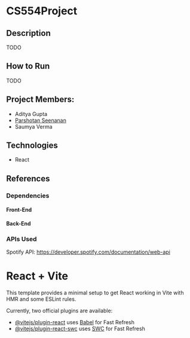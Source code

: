 ﻿# CS554Project

## Description

TODO

## How to Run

TODO

## Project Members: 
- Aditya Gupta
- [Parshotan Seenanan](https://github.com/parshsee)
- Saumya Verma

## Technologies

- React

## References

### Dependencies

#### Front-End

#### Back-End

### APIs Used

Spotify API: <https://developer.spotify.com/documentation/web-api>

# React + Vite

This template provides a minimal setup to get React working in Vite with HMR and some ESLint rules.

Currently, two official plugins are available:

- [@vitejs/plugin-react](https://github.com/vitejs/vite-plugin-react/blob/main/packages/plugin-react/README.md) uses [Babel](https://babeljs.io/) for Fast Refresh
- [@vitejs/plugin-react-swc](https://github.com/vitejs/vite-plugin-react-swc) uses [SWC](https://swc.rs/) for Fast Refresh
